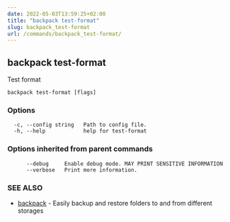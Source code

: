 ```yaml
---
date: 2022-05-03T13:59:25+02:00
title: "backpack test-format"
slug: backpack_test-format
url: /commands/backpack_test-format/
---
```

## backpack test-format

Test format

```
backpack test-format [flags]
```

### Options

```
  -c, --config string   Path to config file.
  -h, --help            help for test-format
```

### Options inherited from parent commands

```
      --debug     Enable debug mode. MAY PRINT SENSITIVE INFORMATION
      --verbose   Print more information.
```

### SEE ALSO

* [backpack](/commands/backpack/)	 - Easily backup and restore folders to and from different storages

